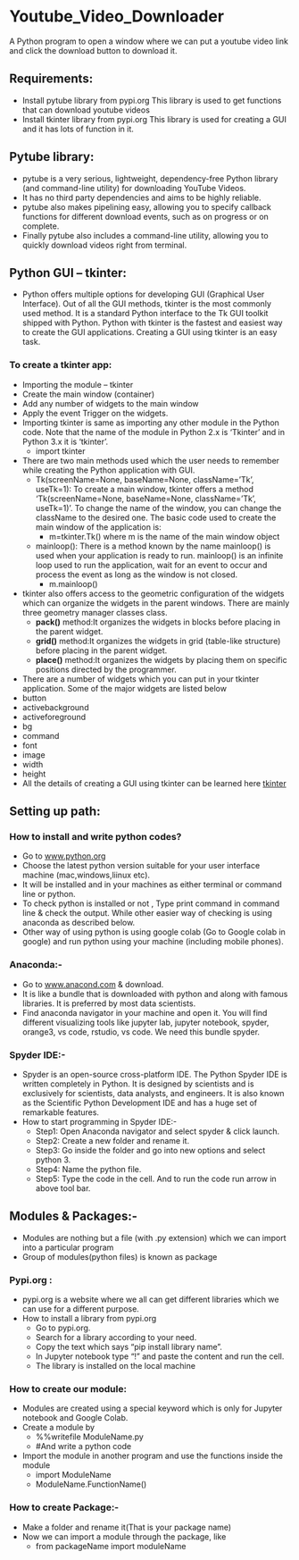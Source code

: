 # Youtube_Video_Downloader
A Python program to open a window where we can put a youtube video link and click the download button to download it.

## Requirements:
- Install pytube library from pypi.org This library is used to get functions that can download youtube videos
- Install tkinter library from pypi.org This library is used for creating a GUI and it has lots of function in it.

## Pytube library:
- pytube is a very serious, lightweight, dependency-free Python library (and command-line utility) for downloading YouTube Videos.
- It has no third party dependencies and aims to be highly reliable.
- pytube also makes pipelining easy, allowing you to specify callback functions for different download events, such as on progress or on complete.
- Finally pytube also includes a command-line utility, allowing you to quickly download videos right from terminal.

## Python GUI – tkinter:
- Python offers multiple options for developing GUI (Graphical User Interface). Out of all the GUI methods, tkinter is the most commonly used method. It is a standard Python interface to the Tk GUI toolkit shipped with Python. Python with tkinter is the fastest and easiest way to create the GUI applications. Creating a GUI using tkinter is an easy task.
### To create a tkinter app:
- Importing the module – tkinter
- Create the main window (container)
- Add any number of widgets to the main window
- Apply the event Trigger on the widgets.
- Importing tkinter is same as importing any other module in the Python code. Note that the name of the module in Python 2.x is ‘Tkinter’ and in Python 3.x it is ‘tkinter’.
  - import tkinter
- There are two main methods used which the user needs to remember while creating the Python application with GUI.
   - Tk(screenName=None,  baseName=None,  className=’Tk’,  useTk=1): To create a main window, tkinter offers a method ‘Tk(screenName=None,  baseName=None,  className=’Tk’,     useTk=1)’. To change the name of the window, you can change the className to the desired one. The basic code used to create the main window of the application is:
       - m=tkinter.Tk() where m is the name of the main window object
   - mainloop(): There is a method known by the name mainloop() is used when your application is ready to run. mainloop() is an infinite loop used to run the application, wait for an event to occur and process the event as long as the window is not closed.
       - m.mainloop()   
- tkinter also offers access to the geometric configuration of the widgets which can organize the widgets in the parent windows. There are mainly three geometry manager classes class.
   - **pack()** method:It organizes the widgets in blocks before placing in the parent widget.
   - **grid()** method:It organizes the widgets in grid (table-like structure) before placing in the parent widget.
   - **place()** method:It organizes the widgets by placing them on specific positions directed by the programmer.
 - There are a number of widgets which you can put in your tkinter application. Some of the major widgets are listed below
  - button
  - activebackground
  - activeforeground
  - bg
  - command
  - font
  - image
  - width
  - height 
- All the details of creating a GUI using tkinter can be learned here [tkinter](https://www.geeksforgeeks.org/python-gui-tkinter/)

## Setting up path:
### How to install and write python codes?
- Go to www.python.org
- Choose the latest python version suitable for your user interface  machine (mac,windows,liinux etc).
- It will be installed and in your machines as either terminal or command line or python.
- To check python is installed or not , Type print command in command line & check the output. While other easier way of checking is using anaconda as described below.
- Other way of using python is using google colab (Go to Google colab in google) and run python using your machine (including mobile phones).

### Anaconda:-  
- Go to  www.anacond.com  & download.
- It is like a  bundle that is downloaded with python and along with famous libraries. It is preferred by most data scientists.
- Find anaconda navigator in your machine and open it. You will find different visualizing tools like jupyter lab, jupyter notebook, spyder, orange3, vs code, rstudio, vs code. We need this bundle spyder.

### Spyder IDE:- 
- Spyder is an open-source cross-platform IDE. The Python Spyder IDE is written completely in Python. It is designed by scientists and is exclusively for scientists, data analysts, and engineers. It is also known as the Scientific Python Development IDE and has a huge set of remarkable features.
- How to start programming in Spyder IDE:-
   - Step1: Open Anaconda navigator and select spyder & click launch.
   - Step2: Create a new folder and rename it.
   - Step3: Go inside the folder and go into new options and select python 3.
   - Step4: Name the python file.
   - Step5: Type the code in the cell. And to run the code run arrow in above tool bar.
 
 ## Modules & Packages:- 
- Modules are nothing but a file (with .py extension) which we can import into a particular program
- Group of modules(python files) is known as package 
### Pypi.org :
- pypi.org is a website where we all can get different libraries which we can use for a different purpose.
- How to install a library from pypi.org
   - Go to pypi.org.
   - Search for a library according to your need.
   - Copy the text which says “pip install library name”.
   - In Jupyter notebook type “!” and paste the content and run the cell.
   - The library is installed on the local machine
### How to create our module:
   - Modules are created using a special keyword which is only for Jupyter notebook and Google Colab.
   - Create a module by
       - %%writefile ModuleName.py
       - #And write a python code
   - Import the module in another program and use the functions inside the module
      - import ModuleName
      - ModuleName.FunctionName()
### How to create Package:-
- Make a folder and rename it(That is your package name)
- Now we can import a module through the package, like
   - from packageName import moduleName
